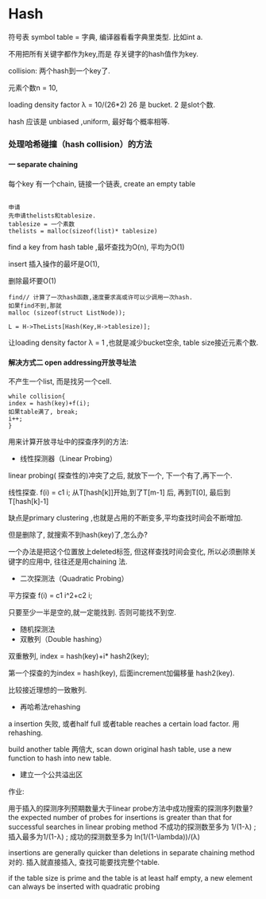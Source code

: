 # Hash



符号表 symbol table = 字典, 编译器看看字典里类型. 比如int a.

不用把所有关键字都作为key,而是 存关键字的hash值作为key.

collision:  两个hash到一个key了.

元素个数n = 10, 

loading density factor λ = 10/(26*2)   26 是 bucket.  2 是slot个数.

hash 应该是 unbiased ,uniform, 最好每个概率相等. 



### 处理哈希碰撞（hash collision）的方法

#### 一 separate chaining 

每个key 有一个chain, 链接一个链表, create an empty table

```

申请
先申请thelists和tablesize.
tablesize = 一个素数
thelists = malloc(sizeof(list)* tablesize)
```

find a key from hash table ,最坏查找为O(n), 平均为O(1)

insert  插入操作的最坏是O(1),

删除最坏要O(1)

```
find// 计算了一次hash函数,速度要求高或许可以少调用一次hash.
如果find不到,那就
malloc (sizeof(struct ListNode));

L = H->TheLists[Hash(Key,H->tablesize)];
```

让loading density factor λ  = 1 ,也就是减少bucket空余, table size接近元素个数.



#### 解决方式二 open addressing开放寻址法

不产生一个list, 而是找另一个cell.  

```
while collision{
index = hash(key)+f(i);
如果table满了, break;
i++;
}

```

用来计算开放寻址中的探查序列的方法: 

- 线性探测器（Linear Probing）

linear probing( 探查性的)冲突了之后, 就放下一个, 下一个有了,再下一个.

线性探查. f(i) = c1 i; 从T[hash[k]]开始,到了T[m-1] 后, 再到T[0], 最后到T[hash[k]-1]

缺点是primary clustering ,也就是占用的不断变多,平均查找时间会不断增加.

但是删除了, 就搜索不到hash(key)了,怎么办?

一个办法是把这个位置放上deleted标签, 但这样查找时间会变化, 所以必须删除关键字的应用中, 往往还是用chaining 法.

- 二次探测法（Quadratic Probing）

平方探查 f(i) = c1 i^2+c2 i;

只要至少一半是空的,就一定能找到. 否则可能找不到空.

- 随机探测法
- 双散列（Double hashing）

双重散列, index = hash(key)+i* hash2(key);

第一个探查的为index = hash(key), 后面increment加偏移量 hash2(key).

比较接近理想的一致散列.

- 再哈希法rehashing

a insertion 失败, 或者half full 或者table reaches a certain load factor. 
 用rehashing. 

build another table 两倍大, scan down original hash table, use a new function to hash into new table.





- 建立一个公共溢出区



作业:

用于插入的探测序列预期数量大于linear probe方法中成功搜索的探测序列数量?the expected number of probes for insertions is greater than that for successful searches in linear probing method   不成功的探测数至多为 1/(1-λ) ;  插入最多为1/(1-λ) ;  成功的探测数至多为 ln(1/(1-\lambda))/(λ)



insertions are generally quicker than deletions in separate chaining method 对的. 插入就直接插入, 查找可能要找完整个table.

if the table size is prime and the table is at least half empty, a new element can always be inserted with quadratic probing

